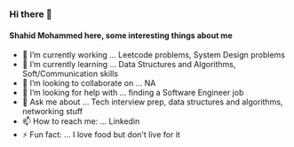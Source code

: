 ### Hi there 👋
#### Shahid Mohammed here, some interesting things about me

<!--
**Shahid-Mohammed-Shaikbepari/Shahid-Mohammed-Shaikbepari** is a ✨ _special_ ✨ repository because its `README.md` (this file) appears on your GitHub profile.

Here are some ideas to get you started:

-->

- 🔭 I’m currently working  ... Leetcode problems, System Design problems
- 🌱 I’m currently learning ... Data Structures and Algorithms, Soft/Communication skills
- 👯 I’m looking to collaborate on ... NA
- 🤔 I’m looking for help with ... finding a Software Engineer job
- 💬 Ask me about ... Tech interview prep, data structures and algorithms, networking stuff
- 📫 How to reach me: ... Linkedin
- ⚡ Fun fact: ... I love food but don't live for it

